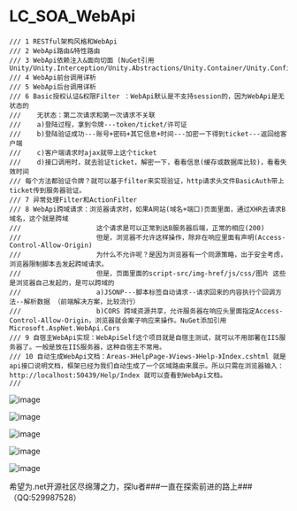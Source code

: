 # LC_SOA_WebApi
    /// 1 RESTful架构风格和WebApi  
    /// 2 WebApi路由&特性路由
    /// 3 WebApi依赖注入&面向切面 (NuGet引用Unity/Unity.Interception/Unity.Abstractions/Unity.Container/Unity.Configuration/Unity.Interception.Configuration)
    /// 4 WebApi前台调用详析
    /// 5 WebApi后台调用详析
    /// 6 Basic授权认证&权限Filter ：WebApi默认是不支持session的，因为WebApi是无状态的
    ///    无状态：第二次请求和第一次请求不关联
    ///    a)登陆过程，拿到令牌---token/ticket/许可证
    ///    b)登陆验证成功---账号+密码+其它信息+时间---加密一下得到ticket---返回给客户端
    ///    c)客户端请求时ajax就带上这个ticket
    ///    d)接口调用时，就去验证ticket，解密一下，看看信息(缓存或数据库比较)，看看失效时间
    /// 每个方法都验证令牌？就可以基于filter来实现验证，http请求头文件BasicAuth带上ticket传到服务器验证。
    /// 7 异常处理Filter和ActionFilter
    /// 8 WebApi跨域请求：浏览器请求时，如果A网站(域名+端口)页面里面，通过XHR去请求B域名，这个就是跨域
    ///                   这个请求是可以正常到达B服务器后端，正常的相应(200)
    ///                   但是，浏览器不允许这样操作，除非在响应里面有声明(Access-Control-Allow-Origin)
    ///                   为什么不允许呢？是因为浏览器有一个同源策略，出于安全考虑，浏览器限制脚本去发起跨域请求。
    ///                   但是，页面里面的script-src/img-href/js/css/图片 这些是浏览器自己发起的，是可以跨域的
    ///                   a)JSONP---脚本标签自动请求--请求回来的内容执行个回调方法--解析数据 （前端解决方案，比较流行）
    ///                   b)CORS 跨域资源共享，允许服务器在响应头里面指定Access-Control-Allow-Origin，浏览器就会案子响应来操作。NuGet添加引用Microsoft.AspNet.WebApi.Cors
    /// 9 自宿主WebApi实现：WebApiSelf这个项目就是自宿主测试，就可以不用部署在IIS服务器了。一般是放在IIS服务器，这种自宿主不常用。
    /// 10 自动生成WebApi文档：Areas-》HelpPage-》Views-》Help-》Index.cshtml 就是api接口说明文档，框架已经为我们自动生成了一个区域路由来展示。所以只需在浏览器输入：http://localhost:50439/Help/Index 就可以查看到WebApi文档。
    /// 

![image](https://user-images.githubusercontent.com/26539681/115218867-93371300-a139-11eb-9039-03cc5ff3e8c5.png)

![image](https://user-images.githubusercontent.com/26539681/115219112-c7aacf00-a139-11eb-891d-9d338411536b.png)

![image](https://user-images.githubusercontent.com/26539681/115219540-38ea8200-a13a-11eb-93c7-dd7c6f62553c.png)

![image](https://user-images.githubusercontent.com/26539681/115219687-56b7e700-a13a-11eb-8819-8206e6e8490d.png)

![image](https://user-images.githubusercontent.com/26539681/115220368-0725eb00-a13b-11eb-9a6e-95345352d3ef.png)

希望为.net开源社区尽绵薄之力，探lu者###一直在探索前进的路上###（QQ:529987528）
